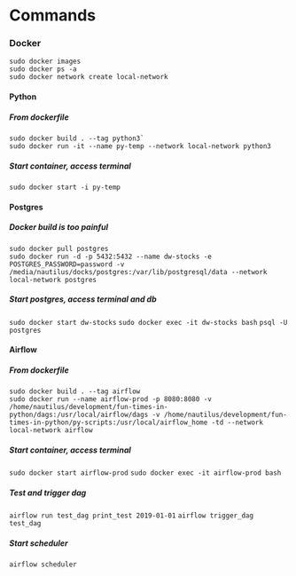 # Commands

### Docker
```
sudo docker images
sudo docker ps -a
sudo docker network create local-network
```


#### Python
##### From dockerfile
```
sudo docker build . --tag python3`
sudo docker run -it --name py-temp --network local-network python3
```
##### Start container, access terminal
`sudo docker start -i py-temp`


#### Postgres
##### Docker build is too painful
```
sudo docker pull postgres
sudo docker run -d -p 5432:5432 --name dw-stocks -e POSTGRES_PASSWORD=password -v /media/nautilus/docks/postgres:/var/lib/postgresql/data --network local-network postgres
```
##### Start postgres, access terminal and db
`sudo docker start dw-stocks`
`sudo docker exec -it dw-stocks bash`
`psql -U postgres`


#### Airflow
##### From dockerfile
```
sudo docker build . --tag airflow
sudo docker run --name airflow-prod -p 8080:8080 -v /home/nautilus/development/fun-times-in-python/dags:/usr/local/airflow/dags -v /home/nautilus/development/fun-times-in-python/py-scripts:/usr/local/airflow_home -td --network local-network airflow
```
##### Start container, access terminal
`sudo docker start airflow-prod`
`sudo docker exec -it airflow-prod bash`
##### Test and trigger dag
`airflow run test_dag print_test 2019-01-01`
`airflow trigger_dag test_dag`
##### Start scheduler
 `airflow scheduler`
